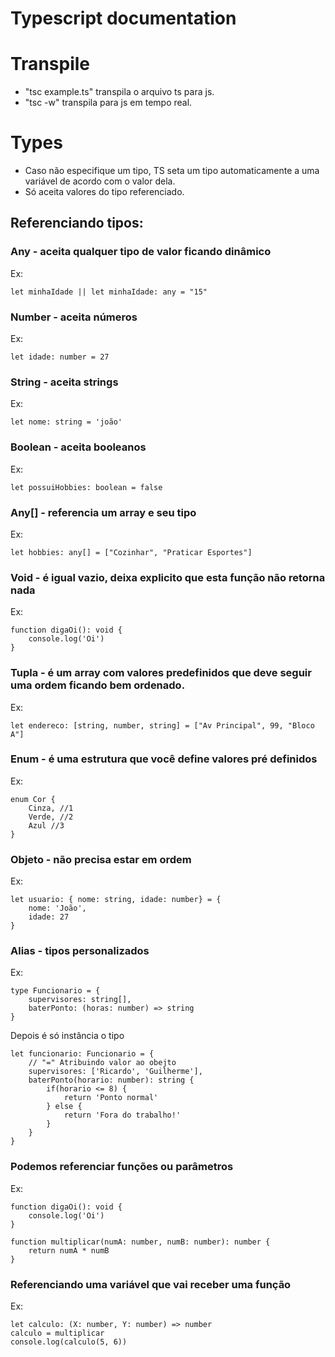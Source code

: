 # Typescript documentation 

# Transpile
* "tsc example.ts" transpila o arquivo ts para js.
* "tsc -w" transpila para js em tempo real.

# Types
* Caso não especifique um tipo, TS seta um tipo automaticamente a uma variável de acordo com o valor dela.
* Só aceita valores do tipo referenciado.

## Referenciando tipos:
### Any - aceita qualquer tipo de valor ficando dinâmico
Ex: 
```
let minhaIdade || let minhaIdade: any = "15"
```

### Number - aceita números
Ex: 
```
let idade: number = 27
```

### String - aceita strings
Ex: 
```
let nome: string = 'joão'
```

### Boolean - aceita booleanos
Ex: 
```
let possuiHobbies: boolean = false
```

### Any[] - referencia um array e seu tipo
Ex: 
```
let hobbies: any[] = ["Cozinhar", "Praticar Esportes"]
```

### Void - é igual vazio, deixa explicito que esta função não retorna nada
Ex: 
```
function digaOi(): void {
    console.log('Oi')
}
```

### Tupla - é um array com valores predefinidos que deve seguir uma ordem ficando bem ordenado.
Ex: 
```
let endereco: [string, number, string] = ["Av Principal", 99, "Bloco A"]
```

### Enum - é uma estrutura que você define valores pré definidos
Ex: 
```
enum Cor {
    Cinza, //1
    Verde, //2
    Azul //3
}
```
### Objeto - não precisa estar em ordem
Ex:
```
let usuario: { nome: string, idade: number} = {
    nome: 'João',
    idade: 27
}
```

### Alias - tipos personalizados
Ex:
```
type Funcionario = {
    supervisores: string[],
    baterPonto: (horas: number) => string
}
```
Depois é só instância o tipo
```
let funcionario: Funcionario = { 
    // "=" Atribuindo valor ao obejto
    supervisores: ['Ricardo', 'Guilherme'],
    baterPonto(horario: number): string {
        if(horario <= 8) {
            return 'Ponto normal'
        } else {
            return 'Fora do trabalho!'
        }
    }
}
```

### Podemos referenciar funções ou parâmetros
Ex:
```
function digaOi(): void {
    console.log('Oi')
}

function multiplicar(numA: number, numB: number): number {
    return numA * numB
}
```

### Referenciando uma variável que vai receber uma função
Ex:
```
let calculo: (X: number, Y: number) => number
calculo = multiplicar
console.log(calculo(5, 6))
```
